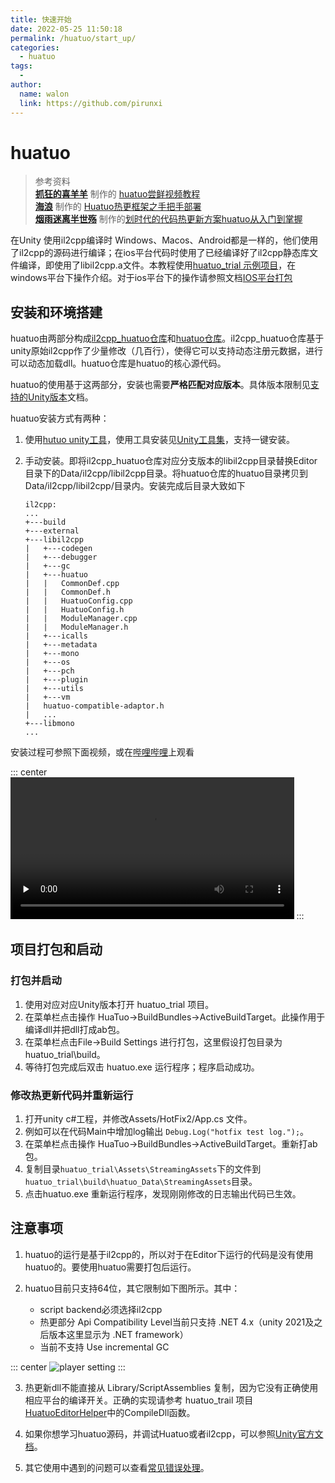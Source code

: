 ```yaml
---
title: 快速开始
date: 2022-05-25 11:50:18
permalink: /huatuo/start_up/
categories:
  - huatuo
tags:
  - 
author: 
  name: walon
  link: https://github.com/pirunxi
---
```

# huatuo

> 参考资料</br>
> **[抓狂的喜羊羊](https://space.bilibili.com/338716556)** 制作的 [huatuo尝鲜视频教程](https://www.bilibili.com/video/BV13a411a7SQ)</br>
> **[海浪](https://www.zhihu.com/people/li-dong-ri)** 制作的 [Huatuo热更框架之手把手部署](https://zhuanlan.zhihu.com/p/507361015)</br>
> **[烟雨迷离半世殇](https://www.lfzxb.top/)** 制作的[划时代的代码热更新方案huatuo从入门到掌握](https://www.bilibili.com/video/BV15F41157Tu/?spm_id_from=autoNext)


在Unity 使用il2cpp编译时 Windows、Macos、Android都是一样的，他们使用了il2cpp的源码进行编译；在ios平台代码时使用了已经编译好了il2cpp静态库文件编译，即使用了libil2cpp.a文件。本教程使用[huatuo_trial 示例项目](https://github.com/focus-creative-games/huatuo_trial)，在windows平台下操作介绍。对于ios平台下的操作请参照文档[IOS平台打包](/huatuo/ios/)

## 安装和环境搭建

huatuo由两部分构成[il2cpp_huatuo仓库](https://github.com/pirunxi/il2cpp_huatuo)和[huatuo仓库](https://github.com/focus-creative-games/huatuo)。il2cpp_huatuo仓库基于unity原始il2cpp作了少量修改（几百行），使得它可以支持动态注册元数据，进行可以动态加载dll。huatuo仓库是huatuo的核心源代码。

huatuo的使用基于这两部分，安装也需要**严格匹配对应版本**。具体版本限制见[支持的Unity版本](support_versions)文档。

huatuo安装方式有两种：

1. 使用[hutuo unity工具](https://github.com/focus-creative-games/huatuo_upm)，使用工具安装见[Unity工具集](/huatuo/huatuo_upm/)，支持一键安装。

2. 手动安装。即将il2cpp_huatuo仓库对应分支版本的libil2cpp目录替换Editor目录下的Data/il2cpp/libil2cpp目录。将huatuo仓库的huatuo目录拷贝到Data/il2cpp/libil2cpp/目录内。安装完成后目录大致如下

   ```
   il2cpp:
   ...
   +---build
   +---external
   +---libil2cpp
   |   +---codegen
   |   +---debugger
   |   +---gc
   |   +---huatuo
   |   |   CommonDef.cpp
   |   |   CommonDef.h
   |   |   HuatuoConfig.cpp
   |   |   HuatuoConfig.h
   |   |   ModuleManager.cpp
   |   |   ModuleManager.h
   |   +---icalls
   |   +---metadata
   |   +---mono
   |   +---os
   |   +---pch
   |   +---plugin
   |   +---utils
   |   +---vm
   |   huatuo-compatible-adaptor.h
   |   ...
   +---libmono
   ...
   ```

安装过程可参照下面视频，或在[哔哩哔哩](https://www.bilibili.com/video/BV1LZ4y1b7CR?share_source=copy_web)上观看

::: center
<video controls="" autoplay="" preload="none" name="media" style="width:90%"><source src="https://tyimage.tuyoo.com/8751a21462/video/huatuo-install.mp4" type="video/mp4"></video>
:::

## 项目打包和启动

### 打包并启动

1. 使用对应对应Unity版本打开 huatuo_trial 项目。
2. 在菜单栏点击操作 HuaTuo->BuildBundles->ActiveBuildTarget。此操作用于编译dll并把dll打成ab包。
3. 在菜单栏点击File->Build Settings 进行打包，这里假设打包目录为huatuo_trial\build。
4. 等待打包完成后双击 huatuo.exe 运行程序；程序启动成功。

### 修改热更新代码并重新运行

1. 打开unity c#工程，并修改Assets/HotFix2/App.cs 文件。
2. 例如可以在代码Main中增加log输出 `Debug.Log("hotfix test log.");`。
3. 在菜单栏点击操作 HuaTuo->BuildBundles->ActiveBuildTarget。重新打ab包。
4. 复制目录`huatuo_trial\Assets\StreamingAssets`下的文件到`huatuo_trial\build\huatuo_Data\StreamingAssets`目录。
5. 点击huatuo.exe 重新运行程序，发现刚刚修改的日志输出代码已生效。

## 注意事项

1. huatuo的运行是基于il2cpp的，所以对于在Editor下运行的代码是没有使用huatuo的。要使用huatuo需要打包后运行。

2. huatuo目前只支持64位，其它限制如下图所示。其中：
    - script backend必须选择il2cpp
    - 热更部分 Api Compatibility Level当前只支持 .NET 4.x（unity 2021及之后版本这里显示为 .NET framework）
    - 当前不支持 Use incremental GC

::: center
![player setting](/img/huatuo/player-setting.png)
:::

3. 热更新dll不能直接从 Library/ScriptAssemblies 复制，因为它没有正确使用相应平台的编译开关。正确的实现请参考 huatuo_trail 项目 [HuatuoEditorHelper](https://github.com/focus-creative-games/huatuo_trial/blob/main/Assets/Editor/HuaTuo/HuaTuoEditorHelper.cs)中的CompileDll函数。

4. 如果你想学习huatuo源码，并调试Huatuo或者il2cpp，可以参照[Unity官方文档](https://docs.unity3d.com/2020.3/Documentation/Manual/windowsstore-debugging-il2cpp.html)。

5. 其它使用中遇到的问题可以查看[常见错误处理](/huatuo/common_errors/)。
